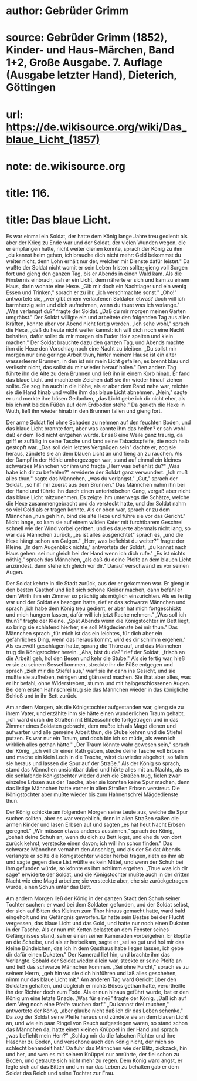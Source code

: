 # author: Gebrüder Grimm
# source: Gebrüder Grimm (1852), Kinder- und Haus-Märchen, Band 1+2, Große Ausgabe. 7. Auflage (Ausgabe letzter Hand), Dieterich, Göttingen
# url: https://de.wikisource.org/wiki/Das_blaue_Licht_(1857)
# note: de.wikisource.org
# title: 116.

# title: Das blaue Licht.

Es war einmal ein Soldat, der hatte dem König lange Jahre treu gedient: als aber der Krieg zu Ende war und der Soldat, der vielen Wunden wegen, die er empfangen hatte, nicht weiter dienen konnte, sprach der König zu ihm „du kannst heim gehen, ich brauche dich nicht mehr: Geld bekommst du weiter nicht, denn Lohn erhält nur der, welcher mir Dienste dafür leistet." Da wußte der Soldat nicht womit er sein Leben fristen sollte; gieng voll Sorgen fort und gieng den ganzen Tag, bis er Abends in einen Wald kam. Als die Finsternis einbrach, sah er ein Licht, dem näherte er sich und kam zu einem Haus, darin wohnte eine Hexe. „Gib mir doch ein Nachtlager und ein wenig Essen und Trinken," sprach er zu ihr, „ich verschmachte sonst." „Oho!" antwortete sie, „wer gibt einem verlaufenen Soldaten etwas? doch will ich barmherzig sein und dich aufnehmen, wenn du thust was ich verlange." „Was verlangst du?" fragte der Soldat. „Daß du mir morgen meinen Garten umgräbst." Der Soldat willigte ein und arbeitete den folgenden Tag aus allen Kräften, konnte aber vor Abend nicht fertig werden. „Ich sehe wohl," sprach die Hexe, „daß du heute nicht weiter kannst: ich will dich noch eine Nacht behalten, dafür sollst du mir morgen ein Fuder Holz spalten und klein machen." Der Soldat brauchte dazu den ganzen Tag, und Abends machte ihm die Hexe den Vorschlag noch eine Nacht zu bleiben. „Du sollst mir morgen nur eine geringe Arbeit thun, hinter meinem Hause ist ein alter wasserleerer Brunnen, in den ist mir mein Licht gefallen, es brennt blau und verlischt nicht, das sollst du mir wieder herauf holen." Den andern Tag führte ihn die Alte zu dem Brunnen und ließ ihn in einem Korb hinab. Er fand das blaue Licht und machte ein Zeichen daß sie ihn  wieder hinauf ziehen sollte. Sie zog ihn auch in die Höhe, als er aber dem Rand nahe war, reichte sie die Hand hinab und wollte ihm das blaue Licht abnehmen. „Nein," sagte er und merkte ihre bösen Gedanken, „das Licht gebe ich dir nicht eher, als bis ich mit beiden Füßen auf dem Erdboden stehe." Da gerieth die Hexe in Wuth, ließ ihn wieder hinab in den Brunnen fallen und gieng fort. 

Der arme Soldat fiel ohne Schaden zu nehmen auf den feuchten Boden, und das blaue Licht brannte fort, aber was konnte ihm das helfen? er sah wohl daß er dem Tod nicht entgehen würde. Er saß eine Weile ganz traurig, da griff er zufällig in seine Tasche und fand seine Tabackspfeife, die noch halb gestopft war. „Das soll dein letztes Vergnügen sein" dachte er, zog sie heraus, zündete sie an dem blauen Licht an und fieng an zu rauchen. Als der Dampf in der Höhle umhergezogen war, stand auf einmal ein kleines schwarzes Männchen vor ihm und fragte „Herr was befiehlst du?" „Was habe ich dir zu befehlen?" erwiderte der Soldat ganz verwundert. „Ich muß alles thun," sagte das Männchen, „was du verlangst." „Gut," sprach der Soldat, „so hilf mir zuerst aus dem Brunnen." Das Männchen nahm ihn bei der Hand und führte ihn durch einen unterirdischen Gang, vergaß aber nicht das blaue Licht mitzunehmen. Es zeigte ihm unterwegs die Schätze, welche die Hexe zusammengebracht und da versteckt hatte, und der Soldat nahm so viel Gold als er tragen konnte. Als er oben war, sprach er zu dem Männchen „nun geh hin, bind die alte Hexe und führe sie vor das Gericht." Nicht lange, so kam sie auf einem wilden Kater mit furchtbarem Geschrei schnell wie der Wind vorbei geritten, und es dauerte abermals nicht lang, so war das Männchen zurück, „es ist alles ausgerichtet" sprach es, „und die Hexe hängt schon am Galgen." „Herr, was befiehlst du weiter?" fragte der Kleine. „In dem Augenblick  nichts," antwortete der Soldat, „du kannst nach Haus gehen: sei nur gleich bei der Hand wenn ich dich rufe." „Es ist nichts nöthig," sprach das Männchen, „als daß du deine Pfeife an dem blauen Licht anzündest, dann stehe ich gleich vor dir." Darauf verschwand es vor seinen Augen. 

Der Soldat kehrte in die Stadt zurück, aus der er gekommen war. Er gieng in den besten Gasthof und ließ sich schöne Kleider machen, dann befahl er dem Wirth ihm ein Zimmer so prächtig als möglich einzurichten. Als es fertig war und der Soldat es bezogen hatte, rief er das schwarze Männchen und sprach „ich habe dem König treu gedient, er aber hat mich fortgeschickt und mich hungern lassen, dafür will ich jetzt Rache nehmen." „Was soll ich thun?" fragte der Kleine. „Spät Abends wenn die Königstochter im Bett liegt, so bring sie schlafend hierher, sie soll Mägdedienste bei mir thun." Das Männchen sprach „für mich ist das ein leichtes, für dich aber ein gefährliches Ding, wenn das heraus kommt, wird es dir schlimm ergehen." Als es zwölf geschlagen hatte, sprang die Thüre auf, und das Männchen trug die Königstochter herein. „Aha, bist du da?" rief der Soldat, „frisch an die Arbeit! geh, hol den Besen und kehr die Stube." Als sie fertig war, hieß er sie zu seinem Sessel kommen, streckte ihr die Füße entgegen und sprach „zieh mir die Stiefel aus," warf sie ihr dann ins Gesicht, und sie mußte sie aufheben, reinigen und glänzend machen. Sie that aber alles, was er ihr befahl, ohne Widerstreben, stumm und mit halbgeschlossenen Augen. Bei dem ersten Hahnschrei trug sie das Männchen wieder in das königliche Schloß und in ihr Bett zurück. 

Am andern Morgen, als die Königstochter aufgestanden war, gieng sie zu ihrem Vater, und erzählte ihm sie hätte einen wunderlichen Traum gehabt, „ich ward durch die Straßen mit Blitzesschnelle fortgetragen und in das Zimmer eines Soldaten gebracht, dem mußte ich als Magd dienen und aufwarten und alle gemeine  Arbeit thun, die Stube kehren und die Stiefel putzen. Es war nur ein Traum, und doch bin ich so müde, als wenn ich wirklich alles gethan hätte." „Der Traum könnte wahr gewesen sein," sprach der König, „ich will dir einen Rath geben, stecke deine Tasche voll Erbsen und mache ein klein Loch in die Tasche, wirst du wieder abgeholt, so fallen sie heraus und lassen die Spur auf der Straße." Als der König so sprach, stand das Männchen unsichtbar dabei und hörte alles mit an. Nachts, als es die schlafende Königstochter wieder durch die Straßen trug, fielen zwar einzelne Erbsen aus der Tasche, aber sie konnten keine Spur machen, denn das listige Männchen hatte vorher in allen Straßen Erbsen verstreut. Die Königstochter aber mußte wieder bis zum Hahnenschrei Mägdedienste thun. 

Der König schickte am folgenden Morgen seine Leute aus, welche die Spur suchen sollten, aber es war vergeblich, denn in allen Straßen saßen die armen Kinder und lasen Erbsen auf und sagten „es hat heut Nacht Erbsen geregnet." „Wir müssen etwas anderes aussinnen," sprach der König, „behalt deine Schuh an, wenn du dich zu Bett legst, und ehe du von dort zurück kehrst, verstecke einen davon; ich will ihn schon finden." Das schwarze Männchen vernahm den Anschlag, und als der Soldat Abends verlangte er sollte die Königstochter wieder herbei tragen, rieth es ihm ab und sagte gegen diese List wüßte es kein Mittel, und wenn der Schuh bei ihm gefunden würde, so könnte es ihm schlimm ergehen. „Thue was ich dir sage" erwiderte der Soldat, und die Königstochter mußte auch in der dritten Nacht wie eine Magd arbeiten; sie versteckte aber, ehe sie zurückgetragen wurde, einen Schuh unter das Bett. 

Am andern Morgen ließ der König in der ganzen Stadt den Schuh seiner Tochter suchen: er ward bei dem Soldaten gefunden, und der Soldat selbst, der sich auf Bitten des Kleinen zum Thor  hinaus gemacht hatte, ward bald eingeholt und ins Gefängnis geworfen. Er hatte sein Bestes bei der Flucht vergessen, das blaue Licht und das Gold, und hatte nur noch einen Dukaten in der Tasche. Als er nun mit Ketten belastet an dem Fenster seines Gefängnisses stand, sah er einen seiner Kameraden vorbeigehen. Er klopfte an die Scheibe, und als er herbeikam, sagte er „sei so gut und hol mir das kleine Bündelchen, das ich in dem Gasthaus habe liegen lassen, ich gebe dir dafür einen Dukaten." Der Kamerad lief hin, und brachte ihm das Verlangte. Sobald der Soldat wieder allein war, steckte er seine Pfeife an und ließ das schwarze Männchen kommen. „Sei ohne Furcht," sprach es zu seinem Herrn, „geh hin wo sie dich hinführen und laß alles geschehen, nimm nur das blaue Licht mit." Am anderen Tag ward Gericht über den Soldaten gehalten, und obgleich er nichts Böses gethan hatte, verurtheilte ihn der Richter doch zum Tode. Als er nun hinaus geführt wurde, bat er den König um eine letzte Gnade. „Was für eine?" fragte der König. „Daß ich auf dem Weg noch eine Pfeife rauchen darf." „Du kannst drei rauchen," antwortete der König, „aber glaube nicht daß ich dir das Leben schenke." Da zog der Soldat seine Pfeife heraus und zündete sie an dem blauen Licht an, und wie ein paar Ringel von Rauch aufgestiegen waren, so stand schon das Männchen da, hatte einen kleinen Knüppel in der Hand und sprach „was befiehlt mein Herr?" „Schlag mir da die falschen Richter und ihre Häscher zu Boden, und verschone auch den König nicht, der mich so schlecht behandelt hat." Da fuhr das Männchen wie der Blitz, zickzack, hin und her, und wen es mit seinem Knüppel nur anrührte, der fiel schon zu Boden, und getraute sich nicht mehr zu regen. Dem König ward angst, er legte sich auf das Bitten und um nur das Leben zu behalten gab er dem Soldat das Reich und seine Tochter zur Frau. 

